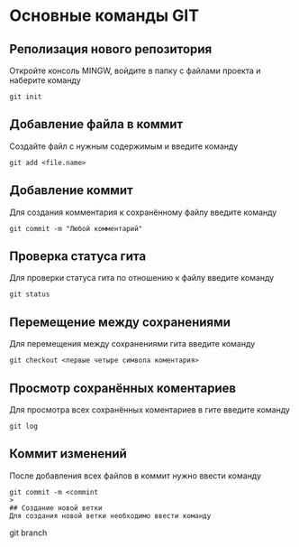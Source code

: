 # Основные команды GIT

## Реполизация нового репозитория

Откройте консоль MINGW, войдите в папку с файлами проекта и наберите команду
```
git init
```
## Добавление файла в коммит

Создайте файл с нужным содержимым и введите команду
```
git add <file.name>
```
## Добавление коммит
Для создания комментария к сохранённому файлу введите команду
```
git commit -m "Любой комментарий"
```
## Проверка статуса гита
Для проверки статуса гита по отношению к файлу введите команду
```
git status
```
## Перемещение между сохранениями
Для перемещения между сохранениями гита введите команду
```
git checkout <первые четыре символа коментария>
```
## Просмотр сохранённых коментариев
Для просмотра всех сохранённых коментариев в гите введите команду
```
git log
```
## Коммит изменений
После добавления всех файлов в коммит нужно ввести команду
```
git commit -m <commint
>
## Создание новой ветки
Для создания новой ветки необходимо ввести команду
```
git branch <name branch>


